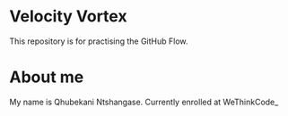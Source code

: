 # Velocity Vortex

This repository is for practising the GitHub Flow.

# About me
My name is Qhubekani Ntshangase. 
Currently enrolled at WeThinkCode_

